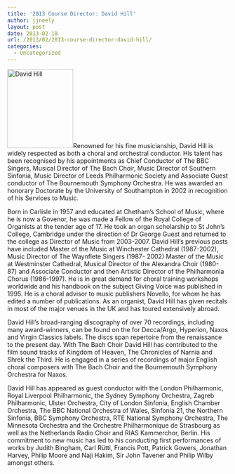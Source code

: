 ```yaml
---
title: '2013 Course Director: David Hill'
author: jjneely
layout: post
date: 2013-02-18
url: /2013/02/2013-course-director-david-hill/
categories:
  - Uncategorized
---
```

[<img class="alignleft size-full wp-image-467" alt="David Hill" src="/wp-content/uploads/2010/08/david-hill-headshot.jpg" width="150" height="180" />][1]Renowned for his fine musicianship, David Hill is widely respected as both a choral and orchestral conductor. His talent has been recognised by his appointments as Chief Conductor of The BBC Singers, Musical Director of The Bach Choir, Music Director of Southern Sinfonia, Music Director of Leeds Philharmonic Society and Associate Guest conductor of The Bournemouth Symphony Orchestra. He was awarded an honorary Doctorate by the University of Southampton in 2002 in recognition of his Services to Music.

Born in Carlisle in 1957 and educated at Chetham’s School of Music, where he is now a Govenor, he was made a Fellow of the Royal College of Organists at the tender age of 17. He took an organ scholarship to St John’s College, Cambridge under the direction of Dr George Guest and returned to the college as Director of Music from 2003-2007. David Hill’s previous posts have included Master of the Music at Winchester Cathedral (1987-2002), Music Director of The Waynflete Singers (1987- 2002) Master of the Music at Westminster Cathedral, Musical Director of the Alexandra Choir (1980- 87) and Associate Conductor and then Artistic Director of the Philharmonia Chorus (1986-1997). He is in great demand for choral training workshops worldwide and his handbook on the subject Giving Voice was published in 1995. He is a choral advisor to music publishers Novello, for whom he has edited a number of publications. As an organist, David Hill has given recitals in most of the major venues in the UK and has toured extensively abroad.

David Hill’s broad-ranging discography of over 70 recordings, including many award-winners, can be found on the for Decca/Argo, Hyperion, Naxos and Virgin Classics labels. The discs span repertoire from the renaissance to the present day. With The Bach Choir David Hill has contributed to the film sound tracks of Kingdom of Heaven, The Chronicles of Narnia and Shrek the Third. He is engaged in a series of recordings of major English choral composers with The Bach Choir and the Bournemouth Symphony Orchestra for Naxos.

David Hill has appeared as guest conductor with the London Philharmonic, Royal Liverpool Philharmonic, the Sydney Symphony Orchestra, Zagreb Philharmonic, Ulster Orchestra, City of London Sinfonia, English Chamber Orchestra, The BBC National Orchestra of Wales, Sinfonia 21, the Northern Sinfonia, BBC Symphony Orchestra, RTE National Symphony Orchestra, The Minnesota Orchestra and the Orchestre Philharmonique de Strasbourg as well as the Netherlands Radio Choir and RIAS Kammerchor, Berlin. His commitment to new music has led to his conducting first performances of works by Judith Bingham, Carl Rütti, Francis Pott, Patrick Gowers, Jonathan Harvey, Philip Moore and Naji Hakim, Sir John Tavener and Philip Wilby amongst others.

[1]: /wp-content/uploads/2010/08/david-hill-headshot.jpg
